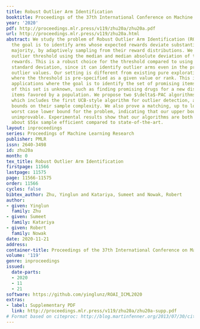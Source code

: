 ```yaml
---
title: Robust Outlier Arm Identification
booktitle: Proceedings of the 37th International Conference on Machine Learning
year: '2020'
pdf: http://proceedings.mlr.press/v119/zhu20a/zhu20a.pdf
url: http://proceedings.mlr.press/v119/zhu20a.html
abstract: We study the problem of Robust Outlier Arm Identification (ROAI), where
  the goal is to identify arms whose expected rewards deviate substantially from the
  majority, by adaptively sampling from their reward distributions. We compute the
  outlier threshold using the median and median absolute deviation of the expected
  rewards. This is a robust choice for the threshold compared to using the mean and
  standard deviation, since it can identify outlier arms even in the presence of extreme
  outlier values. Our setting is different from existing pure exploration problems
  where the threshold is pre-specified as a given value or rank. This is useful in
  applications where the goal is to identify the set of promising items but the cardinality
  of this set is unknown, such as finding promising drugs for a new disease or identifying
  items favored by a population. We propose two $\delta$-PAC algorithms for ROAI,
  which includes the first UCB-style algorithm for outlier detection, and derive upper
  bounds on their sample complexity. We also prove a matching, up to logarithmic factors,
  worst case lower bound for the problem, indicating that our upper bounds are generally
  unimprovable. Experimental results show that our algorithms are both robust and
  about $5$x sample efficient compared to state-of-the-art.
layout: inproceedings
series: Proceedings of Machine Learning Research
publisher: PMLR
issn: 2640-3498
id: zhu20a
month: 0
tex_title: Robust Outlier Arm Identification
firstpage: 11566
lastpage: 11575
page: 11566-11575
order: 11566
cycles: false
bibtex_author: Zhu, Yinglun and Katariya, Sumeet and Nowak, Robert
author:
- given: Yinglun
  family: Zhu
- given: Sumeet
  family: Katariya
- given: Robert
  family: Nowak
date: 2020-11-21
address: 
container-title: Proceedings of the 37th International Conference on Machine Learning
volume: '119'
genre: inproceedings
issued:
  date-parts:
  - 2020
  - 11
  - 21
software: https://github.com/yinglunz/ROAI_ICML2020
extras:
- label: Supplementary PDF
  link: http://proceedings.mlr.press/v119/zhu20a/zhu20a-supp.pdf
# Format based on citeproc: http://blog.martinfenner.org/2013/07/30/citeproc-yaml-for-bibliographies/
---
```


